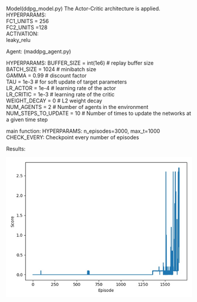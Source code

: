 Model(ddpg_model.py)
The Actor-Critic architecture is applied. <br />
HYPERPARAMS:<br />
FC1_UNITS = 256<br />
FC2_UNITS =128<br />
ACTIVATION:<br />
leaky_relu<br />

Agent: (maddpg_agent.py)

HYPERPARAMS:
BUFFER_SIZE = int(1e6)  # replay buffer size<br />
BATCH_SIZE = 1024        # minibatch size<br />
GAMMA = 0.99            # discount factor<br />
TAU = 1e-3              # for soft update of target parameters<br />
LR_ACTOR = 1e-4         # learning rate of the actor<br />
LR_CRITIC = 1e-3        # learning rate of the critic<br />
WEIGHT_DECAY = 0        # L2 weight decay<br />
NUM_AGENTS = 2         # Number of agents in the environment<br />
NUM_STEPS_TO_UPDATE = 10        # Number of times to update the networks at a given time step<br />

main function:
HYPERPARAMS:
n_episodes=3000, max_t=1000<br />
CHECK_EVERY: Checkpoint every number of episodes<br />


Results:






![alt text](results.jpg)
